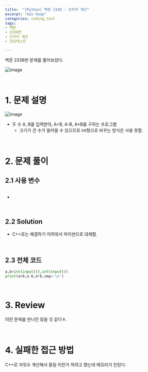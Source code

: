 ```yaml
---
title:  "[Python] 백준 2338 : 긴자리 계산"
excerpt: "min heap"
categories: coding_test
tags: 
- 백준
- 2338번
- 긴자리 계산
- 코딩테스트

---
```


백준 2338번 문제를 풀어보았다.

![image](https://user-images.githubusercontent.com/37764581/105627906-e53f0400-5e7c-11eb-9371-5745121cd25d.png)

<br>

# 1. 문제 설명

![image](https://user-images.githubusercontent.com/37764581/105627902-db1d0580-5e7c-11eb-8f2d-0cf208411ec2.png)

+ 두 수 A, B를 입력받아, A+B, A-B, A×B를 구하는 프로그램
  + 크기가 큰 수가 들어올 수 있으므로 int형으로 바꾸는 방식은 사용 못함.

<br>

# 2. 문제 풀이

## 2.1 사용 변수

```cpp

```

+ 

<br>

## 2.2 Solution

+ C++로는 해결하기 어려워서 파이썬으로 대체함.



<br>

## 2.3 전체 코드

```python
a,b=int(input()),int(input())
print(a+b,a-b,a*b,sep='\n')
```
<br>

# 3. Review

이런 문제를 만나진 않을 것 같다ㅎ.

<br>

# 4. 실패한 접근 방법

C++로 자릿수 계산해서 올림 이런거 하려고 했는데 메모리가 안된다.

